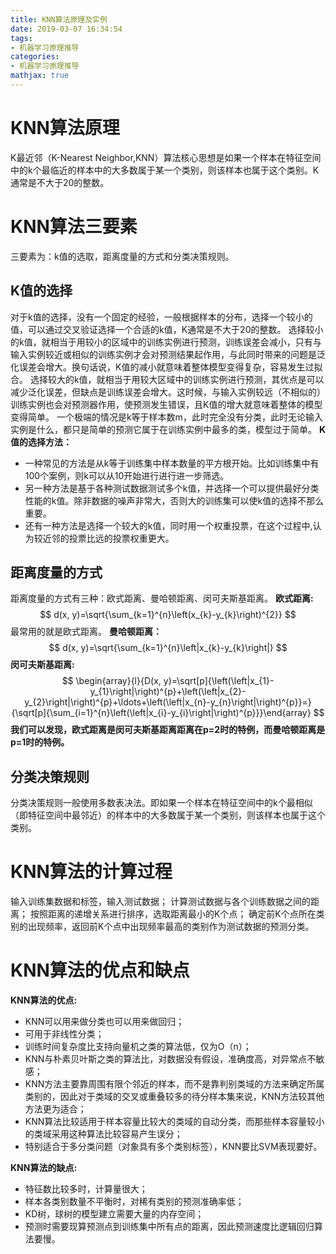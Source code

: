 ```yaml
---
title: KNN算法原理及实例
date: 2019-03-07 16:34:54
tags:
- 机器学习原理推导
categories:
- 机器学习原理推导
mathjax: true
---
```


# KNN算法原理
K最近邻（K-Nearest Neighbor,KNN）算法核心思想是如果一个样本在特征空间中的k个最临近的样本中的大多数属于某一个类别，则该样本也属于这个类别。K通常是不大于20的整数。
# KNN算法三要素
三要素为：k值的选取，距离度量的方式和分类决策规则。
## K值的选择
对于k值的选择，没有一个固定的经验，一般根据样本的分布，选择一个较小的值，可以通过交叉验证选择一个合适的k值，K通常是不大于20的整数。
选择较小的k值，就相当于用较小的区域中的训练实例进行预测，训练误差会减小，只有与输入实例较近或相似的训练实例才会对预测结果起作用，与此同时带来的问题是泛化误差会增大。换句话说，K值的减小就意味着整体模型变得复杂，容易发生过拟合。
选择较大的k值，就相当于用较大区域中的训练实例进行预测，其优点是可以减少泛化误差，但缺点是训练误差会增大。这时候，与输入实例较远（不相似的）训练实例也会对预测器作用，使预测发生错误，且K值的增大就意味着整体的模型变得简单。
一个极端的情况是k等于样本数m，此时完全没有分类，此时无论输入实例是什么，都只是简单的预测它属于在训练实例中最多的类，模型过于简单。
**K值的选择方法：**
* 一种常见的方法是从k等于训练集中样本数量的平方根开始。比如训练集中有100个案例，则k可以从10开始进行进行进一步筛选。
* 另一种方法是基于各种测试数据测试多个k值，并选择一个可以提供最好分类性能的k值。除非数据的噪声非常大，否则大的训练集可以使k值的选择不那么重要。
* 还有一种方法是选择一个较大的k值，同时用一个权重投票，在这个过程中,认为较近邻的投票比远的投票权重更大。

## 距离度量的方式
距离度量的方式有三种：欧式距离、曼哈顿距离、闵可夫斯基距离。
**欧式距离:**
$$
d(x, y)=\sqrt{\sum_{k=1}^{n}\left(x_{k}-y_{k}\right)^{2}}
$$
最常用的就是欧式距离。
**曼哈顿距离：**
$$
d(x, y)=\sqrt{\sum_{k=1}^{n}\left|x_{k}-y_{k}\right|}
$$
**闵可夫斯基距离:**
$$
\begin{array}{l}{D(x, y)=\sqrt[p]{\left(\left|x_{1}-y_{1}\right|\right)^{p}+\left(\left|x_{2}-y_{2}\right|\right)^{p}+\ldots+\left(\left|x_{n}-y_{n}\right|\right)^{p}}=} {\sqrt[p]{\sum_{i=1}^{n}\left(\left|x_{i}-y_{i}\right|\right)^{p}}}\end{array}
$$
**我们可以发现，欧式距离是闵可夫斯基距离距离在p=2时的特例，而曼哈顿距离是p=1时的特例。**
## 分类决策规则
分类决策规则一般使用多数表决法。即如果一个样本在特征空间中的k个最相似（即特征空间中最邻近）的样本中的大多数属于某一个类别，则该样本也属于这个类别。
# KNN算法的计算过程
输入训练集数据和标签，输入测试数据；
计算测试数据与各个训练数据之间的距离；
按照距离的递增关系进行排序，选取距离最小的K个点；
确定前K个点所在类别的出现频率，返回前K个点中出现频率最高的类别作为测试数据的预测分类。
# KNN算法的优点和缺点
**KNN算法的优点:**
* KNN可以用来做分类也可以用来做回归；
* 可用于非线性分类；
* 训练时间复杂度比支持向量机之类的算法低，仅为O（n）；
* KNN与朴素贝叶斯之类的算法比，对数据没有假设，准确度高，对异常点不敏感；
* KNN方法主要靠周围有限个邻近的样本，而不是靠判别类域的方法来确定所属类别的，因此对于类域的交叉或重叠较多的待分样本集来说，KNN方法较其他方法更为适合；
* KNN算法比较适用于样本容量比较大的类域的自动分类，而那些样本容量较小的类域采用这种算法比较容易产生误分；
* 特别适合于多分类问题（对象具有多个类别标签），KNN要比SVM表现要好。

**KNN算法的缺点:**
* 特征数比较多时，计算量很大；
* 样本各类别数量不平衡时，对稀有类别的预测准确率低；
* KD树，球树的模型建立需要大量的内存空间；
* 预测时需要现算预测点到训练集中所有点的距离，因此预测速度比逻辑回归算法要慢。